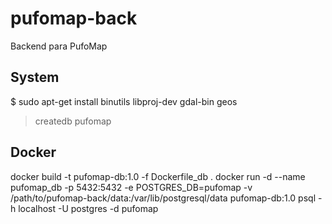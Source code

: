 # pufomap-back
Backend para PufoMap

## System
$ sudo apt-get install binutils libproj-dev gdal-bin geos
> createdb pufomap

## Docker

docker build -t pufomap-db:1.0 -f Dockerfile_db .
docker run -d --name pufomap_db -p 5432:5432 -e POSTGRES_DB=pufomap -v /path/to/pufomap-back/data:/var/lib/postgresql/data pufomap-db:1.0
psql -h localhost -U postgres -d pufomap
